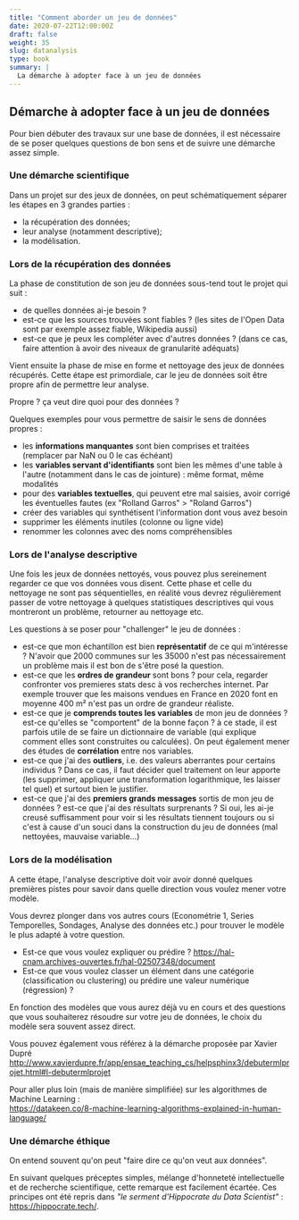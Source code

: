 ```yaml
---
title: "Comment aborder un jeu de données"
date: 2020-07-22T12:00:00Z
draft: false
weight: 35
slug: datanalysis
type: book
summary: |
  La démarche à adopter face à un jeu de données
---
```


## Démarche à adopter face à un jeu de données

Pour bien débuter des travaux sur une base de données,
il est nécessaire de se poser quelques questions de bon sens
et de suivre une démarche assez simple.

### Une démarche scientifique

Dans un projet sur des jeux de données, on peut schématiquement séparer les étapes en 3 grandes parties :

* la récupération des données;
* leur analyse (notamment descriptive);
* la modélisation.


### Lors de la récupération des données

La phase de constitution de son jeu de données sous-tend tout le projet qui suit :
- de quelles données ai-je besoin ?
- est-ce que les sources trouvées sont fiables ? (les sites de l'Open Data sont par exemple assez fiable, Wikipedia aussi)
- est-ce que je peux les compléter avec d'autres données ? (dans ce cas, faire attention à avoir des niveaux de granularité adéquats)

Vient ensuite la phase de mise en forme et nettoyage des jeux de données récupérés. Cette étape est primordiale, car le jeu de données soit être propre afin de permettre leur analyse.

Propre ? ça veut dire quoi pour des données ?

Quelques exemples pour vous permettre de saisir le sens de données propres :
- les __informations manquantes__ sont bien comprises et traitées (remplacer par NaN ou 0 le cas échéant)
- les __variables servant d'identifiants__ sont bien les mêmes d'une table à l'autre (notamment dans le cas de jointure) : même format, même modalités
- pour des __variables textuelles__, qui peuvent etre mal saisies, avoir corrigé les éventuelles fautes (ex "Rolland Garros" > "Roland Garros")
- créer des variables qui synthétisent l'information dont vous avez besoin
- supprimer les éléments inutiles (colonne ou ligne vide)
- renommer les colonnes avec des noms compréhensibles


### Lors de l'analyse descriptive

Une fois les jeux de données nettoyés, vous pouvez plus sereinement regarder ce que vos données vous disent. Cette phase et celle du nettoyage ne sont pas séquentielles, en réalité vous devrez régulièrement passer de votre nettoyage à quelques statistiques descriptives qui vous montreront un problème, retourner au nettoyage etc.

Les questions à se poser pour "challenger" le jeu de données :

- est-ce que mon échantillon est bien __représentatif__ de ce qui m'intéresse ? N'avoir que 2000 communes sur les 35000 n'est pas nécessairement un problème mais il est bon de s'être posé la question.
- est-ce que les __ordres de grandeur__ sont bons ? pour cela, regarder confronter vos premieres stats desc à vos recherches internet. Par exemple trouver que les maisons vendues en France en 2020 font en moyenne 400 m² n'est pas un ordre de grandeur réaliste.
- est-ce que je __comprends toutes les variables__ de mon jeu de données ? est-ce qu'elles se "comportent" de la bonne façon ? à ce stade, il est parfois utile de se faire un dictionnaire de variable (qui explique comment elles sont construites ou calculées). On peut également mener des études de __corrélation__ entre nos variables.
- est-ce que j'ai des __outliers__, i.e. des valeurs aberrantes pour certains individus ? Dans ce cas, il faut décider quel traitement on leur apporte (les supprimer, appliquer une transformation logarithmique, les laisser tel quel) et surtout bien le justifier.
- est-ce que j'ai des __premiers grands messages__ sortis de mon jeu de données ? est-ce que j'ai des résultats surprenants ? Si oui, les ai-je creusé suffisamment pour voir si les résultats tiennent toujours ou si c'est à cause d'un souci dans la construction du jeu de données (mal nettoyées, mauvaise variable...)

### Lors de la modélisation

A cette étape, l'analyse descriptive doit voir avoir donné quelques premières pistes pour savoir dans quelle direction vous voulez mener votre modèle.

Vous devrez plonger dans vos autres cours (Econométrie 1, Series Temporelles, Sondages, Analyse des données etc.) pour trouver le modèle le plus adapté à votre question.

- Est-ce que vous voulez expliquer ou prédire ? https://hal-cnam.archives-ouvertes.fr/hal-02507348/document
- Est-ce que vous voulez classer un élément dans une catégorie (classification ou clustering) ou prédire une valeur numérique (régression) ?

En fonction des modèles que vous aurez déjà vu en cours et des questions que vous souhaiterez résoudre sur votre jeu de données, le choix du modèle sera souvent assez direct.


Vous pouvez également vous référez à la démarche proposée par Xavier Dupré
http://www.xavierdupre.fr/app/ensae_teaching_cs/helpsphinx3/debutermlprojet.html#l-debutermlprojet

Pour aller plus loin (mais de manière simplifiée) sur les algorithmes de Machine Learning :  
https://datakeen.co/8-machine-learning-algorithms-explained-in-human-language/


### Une démarche éthique

On entend souvent qu'on peut "faire dire ce qu'on veut aux données".

En suivant quelques préceptes simples, mélange d'honneteté intellectuelle et
de recherche scientifique, cette remarque est facilement écartée.
Ces principes ont été repris dans
*"le serment d'Hippocrate du Data Scientist"* : https://hippocrate.tech/.
